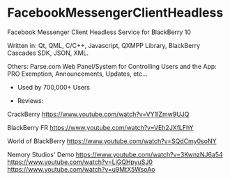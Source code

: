 # FacebookMessengerClientHeadless
Facebook Messenger Client Headless Service for BlackBerry 10

Written in: Qt, QML, C/C++, Javascript, QXMPP Library, BlackBerry Cascades SDK, JSON, XML.

Others: Parse.com Web Panel/System for Controlling Users and the App: 
PRO Exemption, Announcements, Updates, etc...

- Used by 700,000+ Users

- Reviews:

CrackBerry
https://www.youtube.com/watch?v=VY1IZmw9UJQ

BlackBerry FR
https://www.youtube.com/watch?v=VEh2JXfLFhY

World of BlackBerry
https://www.youtube.com/watch?v=SQdCmy0soNY

Nemory Studios' Demo
https://www.youtube.com/watch?v=3KwnzNJ6a54
https://www.youtube.com/watch?v=LjGQHpyuSJ0
https://www.youtube.com/watch?v=u9MtX5WsoAo
